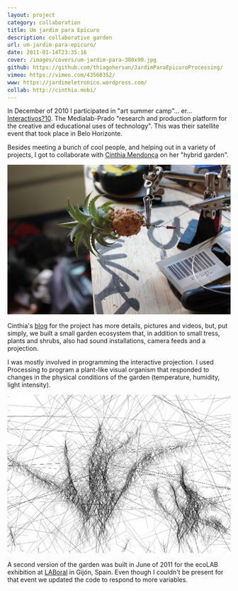 ```yaml
---
layout: project
category: collaboration
title: Um jardim para Epicuro
description: collaborative garden
url: um-jardim-para-epicuro/
date: 2011-01-14T23:35:16
cover: /images/covers/um-jardim-para-300x90.jpg
github: https://github.com/thiagohersan/JardimParaEpicuroProcessing/
vimeo: https://vimeo.com/43560352/
www: https://jardimeletronico.wordpress.com/
collab: http://cinthia.mobi/
---
```

In December of 2010 I participated in "art summer camp"... er... [Interactivos?10](http://medialab-prado.es/interactivos). The Medialab-Prado "research and production platform for the creative and educational uses of technology". This was their satellite event that took place in Belo Horizonte.

Besides meeting a bunch of cool people, and helping out in a variety of projects, I got to collaborate with [Cinthia Mendonça](http://cinthia.mobi/) on her "hybrid garden".

![](/images/projects/um-jardim-para-epicuro/jardim_abacaxi.jpg)

Cinthia's [blog](http://jardimeletronico.wordpress.com/) for the project has more details, pictures and videos, but, put simply, we built a small garden ecosystem that, in addition to small tress, plants and shrubs, also had sound installations, camera feeds and a projection.

I was mostly involved in programming the interactive projection. I used Processing to program a plant-like visual organism that responded to changes in the physical conditions of the garden (temperature, humidity, light intensity).

![](/images/projects/um-jardim-para-epicuro/jardim0.jpg)

A second version of the garden was built in June of 2011 for the ecoLAB exhibition at [LABoral](http://www.laboralcentrodearte.org/en) in Gijón, Spain. Even though I couldn't be present for that event we updated the code to respond to more variables.
